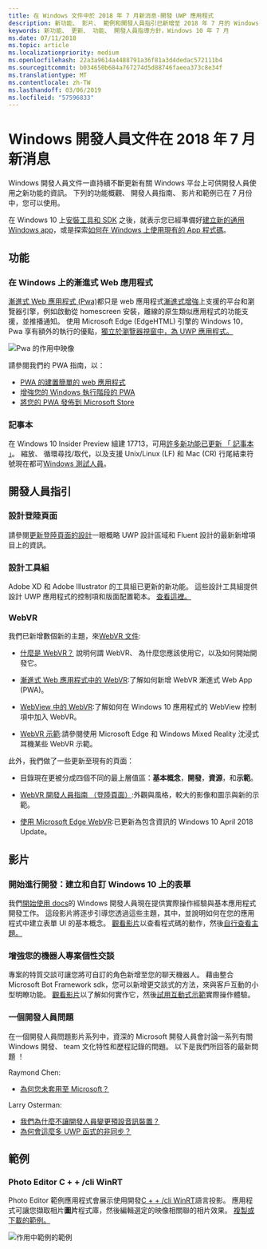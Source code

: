 ```yaml
---
title: 在 Windows 文件中於 2018 年 7 月新消息-開發 UWP 應用程式
description: 新功能、 影片、 範例和開發人員指引已新增至 2018 年 7 月的 Windows 10 開發人員文件。
keywords: 新功能、 更新、 功能、 開發人員指導方針，Windows 10 年 7 月
ms.date: 07/11/2018
ms.topic: article
ms.localizationpriority: medium
ms.openlocfilehash: 22a3a9614a4488791a36f81a3d4dedac572111b4
ms.sourcegitcommit: b034650b684a767274d5d88746faeea373c8e34f
ms.translationtype: MT
ms.contentlocale: zh-TW
ms.lasthandoff: 03/06/2019
ms.locfileid: "57596833"
---
```

# <a name="whats-new-in-the-windows-developer-docs-in-july-2018"></a>Windows 開發人員文件在 2018 年 7 月新消息

Windows 開發人員文件一直持續不斷更新有關 Windows 平台上可供開發人員使用之新功能的資訊。 下列的功能概觀、 開發人員指南、 影片和範例已在 7 月份中，您可以使用。

在 Windows 10 上[安裝工具和 SDK](https://go.microsoft.com/fwlink/?LinkId=821431) 之後，就表示您已經準備好[建立新的通用 Windows app](../get-started/create-uwp-apps.md)，或是探索[如何在 Windows 上使用現有的 App 程式碼](../porting/index.md)。

## <a name="features"></a>功能

### <a name="progressive-web-apps-on-windows"></a>在 Windows 上的漸進式 Web 應用程式

[漸進式 Web 應用程式 (Pwa)](https://developer.microsoft.com/windows/pwa)都只是 web 應用程式[漸進式增強](https://wikipedia.org/wiki/Progressive_enhancement)上支援的平台和瀏覽器引擎，例如啟動從 homescreen 安裝，離線的原生類似應用程式的功能支援，並推播通知。 使用 Microsoft Edge (EdgeHTML) 引擎的 Windows 10，Pwa 享有額外的執行的優點，[獨立於瀏覽器視窗中，為 UWP 應用程式。](https://docs.microsoft.com/microsoft-edge/progressive-web-apps/windows-features)

![Pwa 的作用中映像](images/progressive-web-apps.jpg)

請參閱我們的 PWA 指南，以：

* [PWA 的建置簡單的 web 應用程式](https://docs.microsoft.com/microsoft-edge/progressive-web-apps/get-started)
* [增強您的 Windows 執行階段的 PWA](https://docs.microsoft.com/en-us/microsoft-edge/progressive-web-apps/windows-features)
* [將您的 PWA 發佈到 Microsoft Store](https://docs.microsoft.com/microsoft-edge/progressive-web-apps/microsoft-store)

### <a name="notepad"></a>記事本

在 Windows 10 Insider Preview 組建 17713，可用[許多新功能已更新 「 記事本 」](https://aka.ms/ant-man)。 縮放、 循環尋找/取代，以及支援 Unix/Linux (LF) 和 Mac (CR) 行尾結束符號現在都可[Windows 測試人員](https://insider.windows.com/)。 

## <a name="developer-guidance"></a>開發人員指引

### <a name="design-landing-page"></a>設計登陸頁面

請參閱[更新登陸頁面的設計](https://developer.microsoft.com/windows/apps/design)一眼概略 UWP 設計區域和 Fluent 設計的最新新增項目上的資訊。

### <a name="design-toolkits"></a>設計工具組

Adobe XD 和 Adobe Illustrator 的工具組已更新的新功能。 這些設計工具組提供設計 UWP 應用程式的控制項和版面配置範本。 [查看這裡。](../design/downloads/index.md)

### <a name="webvr"></a>WebVR

我們已新增數個新的主題，來[WebVR 文件](https://docs.microsoft.com/microsoft-edge/webvr/
):

* [什麼是 WebVR？](https://docs.microsoft.com/microsoft-edge/webvr/what-is-webvr
) 說明何謂 WebVR、 為什麼您應該使用它，以及如何開始開發它。

* [漸進式 Web 應用程式中的 WebVR](https://docs.microsoft.com/microsoft-edge/webvr/webvr-in-pwas):了解如何新增 WebVR 漸進式 Web App (PWA)。

* [WebView 中的 WebVR](https://docs.microsoft.com/microsoft-edge/webvr/webvr-in-webview):了解如何在 Windows 10 應用程式的 WebView 控制項中加入 WebVR。

* [WebVR 示範](https://docs.microsoft.com/microsoft-edge/webvr/demos):請參閱使用 Microsoft Edge 和 Windows Mixed Reality 沈浸式耳機某些 WebVR 示範。

此外，我們做了一些更新至現有的頁面：

* 目錄現在更被分成四個不同的最上層值區：**基本概念**，**開發**，**資源**，和**示範**。

* [WebVR 開發人員指南 （登陸頁面）](https://docs.microsoft.com/microsoft-edge/webvr/):外觀與風格，較大的影像和圖示與新的示範。

* [使用 Microsoft Edge WebVR](https://docs.microsoft.com/microsoft-edge/webvr/webvr-with-edge):已更新為包含資訊的 Windows 10 April 2018 Update。

## <a name="videos"></a>影片

### <a name="get-started-for-devs-create-and-customize-a-form-on-windows-10"></a>開始進行開發：建立和自訂 Windows 10 上的表單

我們[開始使用 docs](../get-started/index.md)的 Windows 開發人員現在提供實際操作經驗與基本應用程式開發工作。 這段影片將逐步引導您透過這些主題，其中，並說明如何在您的應用程式中建立表單 UI 的基本概念。 [觀看影片](https://www.youtube.com/watch?v=AgngKzq4hKI&feature=youtu.be)以查看程式碼的動作，然後[自行查看主題。](https://aka.ms/CreateForms)

### <a name="enhance-your-bot-with-project-personality-chat"></a>增強您的機器人專案個性交談

專案的特質交談可讓您將可自訂的角色新增至您的聊天機器人。 藉由整合 Microsoft Bot Framework sdk，您可以新增更交談式的方法，來與客戶互動的小型明瞭功能。 [觀看影片](https://www.youtube.com/watch?v=5C_uD8g2QKg&feature=youtu.be)以了解如何實作它，然後[試用互動式示範](https://aka.ms/PersonalityChat)實際操作體驗。

### <a name="one-dev-question"></a>一個開發人員問題

在一個開發人員問題影片系列中，資深的 Microsoft 開發人員會討論一系列有關 Windows 開發、 team 文化特性和歷程記錄的問題。 以下是我們所回答的最新問題 ！

Raymond Chen:

* [為何您未套用至 Microsoft？](https://www.youtube.com/watch?v=oL8ymamkEMU&feature=youtu.be)

Larry Osterman:

* [我們為什麼不讓開發人員變更預設音訊裝置？](https://www.youtube.com/watch?v=6aNUoVfbnmg&feature=youtu.be)
* [為何會這麼多 UWP 函式的非同步？](https://www.youtube.com/watch?v=5M724QIy1Mk&feature=youtu.be)

## <a name="samples"></a>範例

### <a name="photo-editor-cwinrt"></a>Photo Editor C + + /cli WinRT

Photo Editor 範例應用程式會展示使用開發[C + + /cli WinRT](../cpp-and-winrt-apis/intro-to-using-cpp-with-winrt.md)語言投影。 應用程式可讓您擷取相片**圖片**程式庫，然後編輯選定的映像相關聯的相片效果。 [複製或下載的範例。](https://github.com/Microsoft/Windows-appsample-photo-editor)

![作用中範例的範例](images/photo-editor-banner.png)
